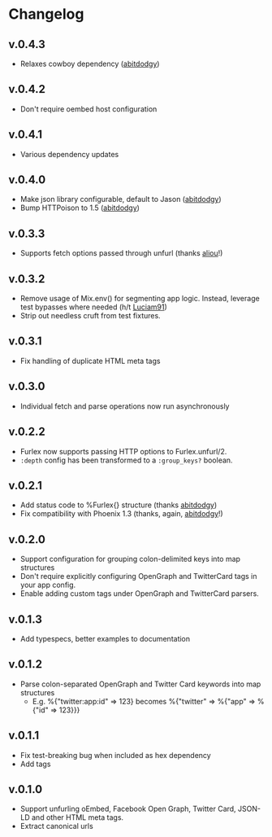 # Changelog

## v.0.4.3
* Relaxes cowboy dependency ([abitdodgy](https://github.com/abitdodgy))

## v.0.4.2
* Don't require oembed host configuration

## v.0.4.1
* Various dependency updates

## v.0.4.0
* Make json library configurable, default to Jason ([abitdodgy](https://github.com/abitdodgy))
* Bump HTTPoison to 1.5 ([abitdodgy](https://github.com/abitdodgy))

## v.0.3.3
* Supports fetch options passed through unfurl (thanks [aliou](https://github.com/aliou)!)

## v.0.3.2
* Remove usage of Mix.env() for segmenting app logic. Instead, leverage test bypasses where needed (h/t [Luciam91](https://github.com/Luciam91))
* Strip out needless cruft from test fixtures.

## v.0.3.1
* Fix handling of duplicate HTML meta tags

## v.0.3.0
* Individual fetch and parse operations now run asynchronously

## v.0.2.2
* Furlex now supports passing HTTP options to Furlex.unfurl/2.
* `:depth` config has been transformed to a `:group_keys?` boolean.

## v.0.2.1
* Add status code to %Furlex{} structure (thanks [abitdodgy](https://github.com/abitdodgy))
* Fix compatibility with Phoenix 1.3 (thanks, again, [abitdodgy](https://github.com/abitdodgy)!)

## v.0.2.0
* Support configuration for grouping colon-delimited keys into map structures
* Don't require explicitly configuring OpenGraph and TwitterCard tags in your app config.
* Enable adding custom tags under OpenGraph and TwitterCard parsers.

## v.0.1.3
* Add typespecs, better examples to documentation

## v.0.1.2
* Parse colon-separated OpenGraph and Twitter Card keywords into map structures
  - E.g. %{"twitter:app:id" => 123} becomes %{"twitter" => %{"app" => %{"id" => 123}}}

## v.0.1.1
* Fix test-breaking bug when included as hex dependency
* Add tags

## v.0.1.0
* Support unfurling oEmbed, Facebook Open Graph, Twitter Card, JSON-LD and other HTML meta tags.
* Extract canonical urls
